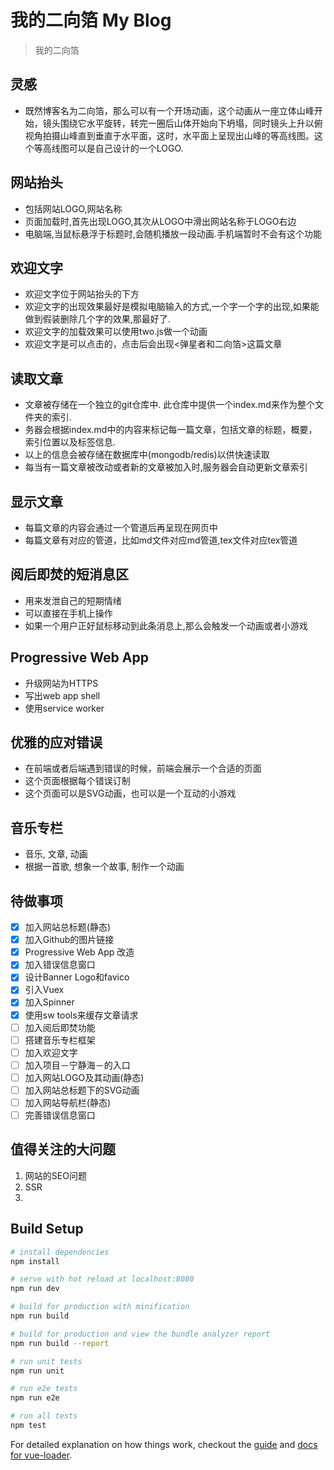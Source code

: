 # 我的二向箔 My Blog

> 我的二向箔

## 灵感

* 既然博客名为二向箔，那么可以有一个开场动画，这个动画从一座立体山峰开始，镜头围绕它水平旋转，转完一圈后山体开始向下坍塌，同时镜头上升以俯视角拍摄山峰直到垂直于水平面，这时，水平面上呈现出山峰的等高线图。这个等高线图可以是自己设计的一个LOGO.

## 网站抬头

* 包括网站LOGO,网站名称
* 页面加载时,首先出现LOGO,其次从LOGO中滑出网站名称于LOGO右边
* 电脑端,当鼠标悬浮于标题时,会随机播放一段动画.手机端暂时不会有这个功能

## 欢迎文字
* 欢迎文字位于网站抬头的下方
* 欢迎文字的出现效果最好是模拟电脑输入的方式,一个字一个字的出现,如果能做到假装删除几个字的效果,那最好了.
* 欢迎文字的加载效果可以使用two.js做一个动画
* 欢迎文字是可以点击的，点击后会出现<弹星者和二向箔>这篇文章

## 读取文章

* 文章被存储在一个独立的git仓库中. 此仓库中提供一个index.md来作为整个文件夹的索引.
* 务器会根据index.md中的内容来标记每一篇文章，包括文章的标题，概要，索引位置以及标签信息.
* 以上的信息会被存储在数据库中(mongodb/redis)以供快速读取
* 每当有一篇文章被改动或者新的文章被加入时,服务器会自动更新文章索引

## 显示文章

* 每篇文章的内容会通过一个管道后再呈现在网页中
* 每篇文章有对应的管道，比如md文件对应md管道,tex文件对应tex管道

## 阅后即焚的短消息区

* 用来发泄自己的短期情绪
* 可以直接在手机上操作
* 如果一个用户正好鼠标移动到此条消息上,那么会触发一个动画或者小游戏

## Progressive Web App

* 升级网站为HTTPS
* 写出web app shell
* 使用service worker

## 优雅的应对错误

* 在前端或者后端遇到错误的时候，前端会展示一个合适的页面
* 这个页面根据每个错误订制
* 这个页面可以是SVG动画，也可以是一个互动的小游戏

## 音乐专栏

* 音乐, 文章, 动画
* 根据一首歌, 想象一个故事, 制作一个动画

## 待做事项

- [X] 加入网站总标题(静态)
- [X] 加入Github的图片链接
- [X] Progressive Web App 改造
- [X] 加入错误信息窗口
- [X] 设计Banner Logo和favico
- [X] 引入Vuex
- [X] 加入Spinner
- [X] 使用sw tools来缓存文章请求
- [ ] 加入阅后即焚功能
- [ ] 搭建音乐专栏框架
- [ ] 加入欢迎文字
- [ ] 加入项目－宁静海－的入口
- [ ] 加入网站LOGO及其动画(静态)
- [ ] 加入网站总标题下的SVG动画
- [ ] 加入网站导航栏(静态)
- [ ] 完善错误信息窗口

## 值得关注的大问题

1. 网站的SEO问题
2. SSR
3.

## Build Setup

``` bash
# install dependencies
npm install

# serve with hot reload at localhost:8080
npm run dev

# build for production with minification
npm run build

# build for production and view the bundle analyzer report
npm run build --report

# run unit tests
npm run unit

# run e2e tests
npm run e2e

# run all tests
npm test
```

For detailed explanation on how things work, checkout the [guide](http://vuejs-templates.github.io/webpack/) and [docs for vue-loader](http://vuejs.github.io/vue-loader).
